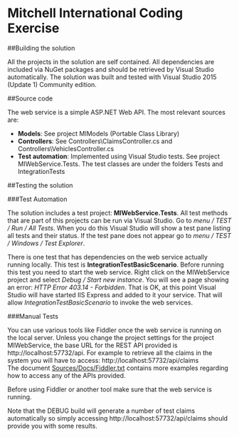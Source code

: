 # Mitchell International Coding Exercise

##Building the solution

All the projects in the solution are self contained. All dependencies are included via NuGet packages and should be retrieved by Visual Studio automatically.
The solution was built and tested with Visual Studio 2015 (Update 1) Community edition.

##Source code

The web service is a simple ASP.NET Web API. The most relevant sources are: 
- **Models**: See project MIModels (Portable Class Library)
- **Controllers**: See Controllers\ClaimsController.cs and Controllers\VehiclesController.cs
- **Test automation**: Implemented using Visual Studio tests. See project MIWebService.Tests. The test classes are under the folders Tests and IntegrationTests

##Testing the solution

###Test Automation

The solution includes a test project: **MIWebService.Tests**. All test methods that are part of this projects can be run via Visual Studio. Go to *menu / TEST / Run / All Tests*. When you do this Visual Studio will show a test pane listing all tests and their status. If the test pane does not appear go to *menu / TEST / Windows / Test Explorer*. 

There is one test that has dependencies on the web service actually running locally. This test is **IntegrationTestBasicScenario**. Before running this test you need to start the web service. Right click on the MIWebService project and select *Debug / Start new instance*. You will see a page showing an error: *HTTP Error 403.14 - Forbidden*. That is OK, at this point Visual Studio will have started IIS Express and added to it your service. That will allow *IntegrationTestBasicScenario* to invoke the web services.

###Manual Tests 

You can use various tools like Fiddler once the web service is running on the local server. Unless you change the project settings for the project MIWebService, the base URL for the REST API provided is http://localhost:57732/api. For example to retrieve all the claims in the system you will have to access: http://localhost:57732/api/claims  
The document [Sources/Docs/Fiddler.txt](Sources/Docs/Fiddler.txt) contains more examples regarding how to access any of the APIs provided.  

Before using Fiddler or another tool make sure that the web service is running.

Note that the DEBUG build will generate a number of test claims automatically so simply accessing http://localhost:57732/api/claims should provide you with some results.
